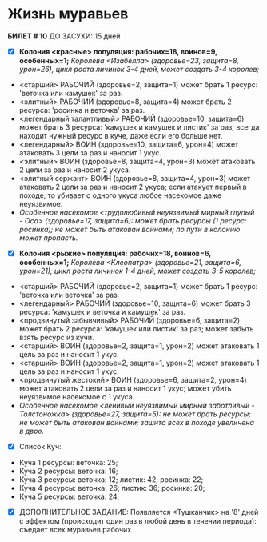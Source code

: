 # Жизнь муравьев
**БИЛЕТ # 10**
ДО ЗАСУХИ: 15 дней
- [x] **Колония <красные> популяция: рабочих=18, воинов=9, особенных=1;**
*Королева <Изабелла> (здоровье=23, защита=8, урон=26), цикл роста личинок 3-4 дней, может создать 3-4 королев;*
* <старший> РАБОЧИЙ (здоровье=2, защита=1) может брать 1 ресурс: 'веточка или камушек' за раз.
* <элитный> РАБОЧИЙ (здоровье=8, защита=4) может брать 2 ресурса: 'росинка и веточка' за раз.
* <легендарный талантливый> РАБОЧИЙ (здоровье=10, защита=6) может брать 3 ресурса: 'камушек и камушек и листик' за раз; всегда находит нужный ресурс в куче, даже если его больше нет.
* <легендарный> ВОИН (здоровье=10, защита=6, урон=4) может атаковать 3 цели за раз и наносит 1 укус.
* <элитный> ВОИН (здоровье=8, защита=4, урон=3) может атаковать 2 цели за раз и наносит 2 укуса.
* <элитный сержант> ВОИН (здоровье=8, защита=4, урон=3) может атаковать 2 цели за раз и наносит 2 укуса; если атакует первый в походе, то убивает с одного укуса любое насекомое даже неуязвимое.
* *Особенное насекомое <трудолюбивый неуязвимый мирный глупый - Оса> (здоровье=17, защита=6): может брать ресурсы (1 ресурс: росинка); не может быть атакован войнами; по пути в колонию может пропасть.*

- [x] **Колония <рыжие> популяция: рабочих=18, воинов=6, особенных=1;**
*Королева <Клеопатра> (здоровье=21, защита=6, урон=21), цикл роста личинок 1-4 дней, может создать 3-5 королев;*
* <старший> РАБОЧИЙ (здоровье=2, защита=1) может брать 1 ресурс: 'веточка или веточка' за раз.
* <легендарный> РАБОЧИЙ (здоровье=10, защита=6) может брать 3 ресурса: 'камушек и веточка и камушек' за раз.
* <продвинутый забывчивый> РАБОЧИЙ (здоровье=6, защита=2) может брать 2 ресурса: 'камушек или листик' за раз; может забыть взять ресурс из кучи.
* <старший> ВОИН (здоровье=2, защита=1, урон=2) может атаковать 1 цель за раз и наносит 1 укус.
* <старший> ВОИН (здоровье=2, защита=1, урон=2) может атаковать 1 цель за раз и наносит 1 укус.
* <продвинутый жестокий> ВОИН (здоровье=6, защита=2, урон=4) может атаковать 2 цели за раз и наносит 1 укус; может убить неуязвимое насекомое с 1 укуса.
* *Особенное насекомое <ленивый неуязвимый мирный заботливый - Толстоножка> (здоровье=27, защита=5): не может брать ресурсы; не может быть атакован войнами; зашита всех в походе увеличена в двое.*

- [x] Список Куч:
- Куча 1 ресурсы: веточка: 25;
- Куча 2 ресурсы: веточка: 16;
- Куча 3 ресурсы: веточка: 12; листик: 42; росинка: 22;
- Куча 4 ресурсы: веточка: 26; листик: 36; росинка: 20;
- Куча 5 ресурсы: веточка: 24;

- [x] ДОПОЛНИТЕЛЬНОЕ ЗАДАНИЕ:
Появляется <Тушканчик> на '8' дней c эффектом (происходит один раз в любой день в течении периода): съедает всех муравьев рабочих
